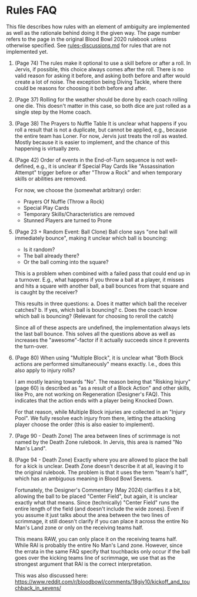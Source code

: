 # Rules FAQ

This file describes how rules with an element of ambiguity are implemented as well as the rationale behind
doing it the given way. The page number refers to the page in the original Blood Bowl 2020 rulebook unless 
otherwise specified. See [rules-discussions.md](rules-discussions.md) for rules that are not implemented yet.


1. (Page 74) The rules make it optional to use a skill before or after a roll. In Jervis, if possible,
   this choice always comes after the roll. There is no valid reason for asking it before, and asking
   both before and after would create a lot of noise. The exception being Diving Tackle, where
   there could be reasons for choosing it both before and after.

2. (Page 37) Rolling for the weather should be done by each coach rolling one die. This doesn't
   matter in this case, so both dice are just rolled as a single step by the Home coach.

3. (Page 38) The Prayers to Nuffle Table
   It is unclear what happens if you roll a result that is not a duplicate, but cannot be
   applied, e.g., because the entire team has Loner. For now, Jervis just treats the roll as
   wasted. Mostly because it is easier to implement, and the chance of this happening
   is virtually zero.

4. (Page 42) Order of events in the End-of-Turn sequence is not well-defined, e.g., it is unclear if 
   Special Play Cards like "Assassination Attempt" trigger before or after "Throw a Rock" and when 
   temporary skills or abilities are removed.

   For now, we choose the (somewhat arbitrary) order:
    - Prayers Of Nuffle (Throw a Rock)
    - Special Play Cards
    - Temporary Skills/Characteristics are removed
    - Stunned Players are turned to Prone

5. (Page 23 + Random Event: Ball Clone)
   Ball clone says "one ball will immediately bounce", making it unclear which ball is
   bouncing:
    - Is it random?
    - The ball already there?
    - Or the ball coming into the square?

   This is a problem when combined with a failed pass that could end up in a turnover.
   E.g., what happens if you throw a ball at a player, it misses and hits a square with
   another ball, a ball bounces from that square and is caught by the receiver?

   This results in three questions:
   a. Does it matter which ball the receiver catches?
   b. If yes, which ball is bouncing?
   c. Does the coach know which ball is bouncing? (Relevant for choosing to reroll
   the catch)

   Since all of these aspects are undefined, the implementation always lets the last ball
   bounce. This solves all the questions above as well as increases the "awesome"-factor if
   it actually succeeds since it prevents the turn-over.

6. (Page 80) When using "Multiple Block", it is unclear what "Both Block actions are performed simultaneously"
   means exactly. I.e., does this also apply to injury rolls?

   I am mostly leaning towards "No". The reason being that "Risking Injury" (page 60) is described as
   "as a result of a Block Action" and other skills, like Pro, are not working on Regeneration
   (Designer's FAQ). This indicates that the action ends with a player being Knocked Down.

   For that reason, while Multiple Block injuries are collected in an "Injury Pool". We fully
   resolve each injury from there, letting the attacking player choose the order (this is also easier
   to implement).

7. (Page 90 - Death Zone) The area between lines of scrimmage is not named by the Death Zone rulebook. In 
   Jervis, this area is named "No Man's Land".

8. (Page 94 - Death Zone) Exactly where you are allowed to place the ball for a kick is unclear.
   Death Zone doesn't describe it at all, leaving it to the original rulebook. The problem is that
   it uses the term "team's half", which has an ambiguous meaning in Blood Bowl Sevens.

   Fortunately, the Designer's Commentary (May 2024) clarifies it a bit, allowing the ball to be
   placed "Center Field", but again, it is unclear exactly what that means. Since (technically)
   "Center Field" runs the entire length of the field (and doesn't include the wide zones). Even if
   you assume it just talks about the area between the two lines of scrimmage, it still doesn't
   clarify if you can place it across the entire No Man's Land zone or only on the receiving teams half.

   This means RAW, you can only place it on the receiving teams half. While RAI is probably the entire
   No Man's Land zone. However, since the errata in the same FAQ specify that touchbacks only
   occur if the ball goes over the kicking teams line of scrimmage, we use that as the strongest
   argument that RAI is the correct interpretation.

   This was also discussed here: https://www.reddit.com/r/bloodbowl/comments/18giy10/kickoff_and_touchback_in_sevens/
